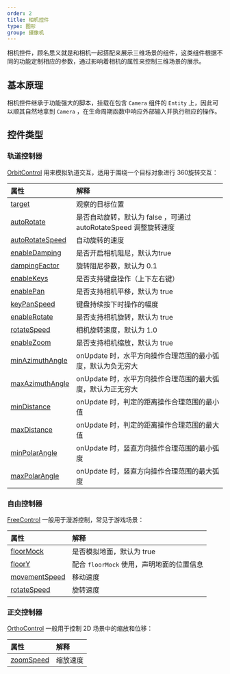 ```yaml
---
order: 2
title: 相机控件
type: 图形
group: 摄像机
---
```


相机控件，顾名思义就是和相机一起搭配来展示三维场景的组件，这类组件根据不同的功能定制相应的参数，通过影响着相机的属性来控制三维场景的展示。

## 基本原理

相机控件继承于功能强大的脚本，挂载在包含 `Camera` 组件的 `Entity` 上，因此可以顺其自然地拿到 `Camera` ，在生命周期函数中响应外部输入并执行相应的操作。

## 控件类型

### 轨道控制器

[OrbitControl](${api}controls/OrbitControl) 用来模拟轨道交互，适用于围绕一个目标对象进行 360旋转交互：

<playground src="gltf-basic.ts"></playground>

|属性|解释|
|:--|:--|
|[target](${api}controls/OrbitControl#target)|观察的目标位置|
|[autoRotate](${api}controls/OrbitControl#autoRotate)|是否自动旋转，默认为 false ，可通过 autoRotateSpeed 调整旋转速度|
|[autoRotateSpeed](${api}controls/OrbitControl#autoRotateSpeed)|自动旋转的速度|
|[enableDamping](${api}controls/OrbitControl#enableDamping) | 是否开启相机阻尼，默认为true|
|[dampingFactor](${api}controls/OrbitControl#dampingFactor) | 旋转阻尼参数，默认为 0.1|
|[enableKeys](${api}controls/OrbitControl#enableKeys) | 是否支持键盘操作（上下左右键）|
|[enablePan](${api}controls/OrbitControl#enablePan) | 是否支持相机平移，默认为 true| 
|[keyPanSpeed](${api}controls/OrbitControl#keyPanSpeed) | 键盘持续按下时操作的幅度| 
|[enableRotate](${api}controls/OrbitControl#enableRotate) | 是否支持相机旋转，默认为 true| 
|[rotateSpeed](${api}controls/OrbitControl#rotateSpeed) | 相机旋转速度，默认为 1.0| 
|[enableZoom](${api}controls/OrbitControl#enableZoom) | 是否支持相机缩放，默认为 true| 
|[minAzimuthAngle](${api}controls/OrbitControl#minAzimuthAngle) | onUpdate 时，水平方向操作合理范围的最小弧度，默认为负无穷大| 
|[maxAzimuthAngle](${api}controls/OrbitControl#maxAzimuthAngle) | onUpdate 时，水平方向操作合理范围的最大弧度，默认为正无穷大| 
|[minDistance](${api}controls/OrbitControl#minDistance) | onUpdate 时，判定的距离操作合理范围的最小值| 
|[maxDistance](${api}controls/OrbitControl#maxDistance) | onUpdate 时，判定的距离操作合理范围的最大值| 
|[minPolarAngle](${api}controls/OrbitControl#minPolarAngle) | onUpdate 时，竖直方向操作合理范围的最小弧度| 
|[maxPolarAngle](${api}controls/OrbitControl#maxPolarAngle) | onUpdate 时，竖直方向操作合理范围的最大弧度|

### 自由控制器

[FreeControl](${api}controls/FreeControl) 一般用于漫游控制，常见于游戏场景：

<playground src="controls-free.ts"></playground>

|属性|解释|
|:--|:--|
|[floorMock](${api}controls/FreeControl#floorMock)| 是否模拟地面，默认为 true |
|[floorY](${api}controls/FreeControl#floorY)| 配合 `floorMock` 使用，声明地面的位置信息 |
|[movementSpeed](${api}controls/FreeControl#movementSpeed) | 移动速度 |
|[rotateSpeed](${api}controls/FreeControl#rotateSpeed) | 旋转速度 |

### 正交控制器

[OrthoControl](${api}controls/OrthoControl) 一般用于控制 2D 场景中的缩放和位移：

<playground src="ortho-control.ts"></playground>

|属性|解释|
|:--|:--|
|[zoomSpeed](${api}controls/OrthoControl#zoomSpeed)| 缩放速度 |